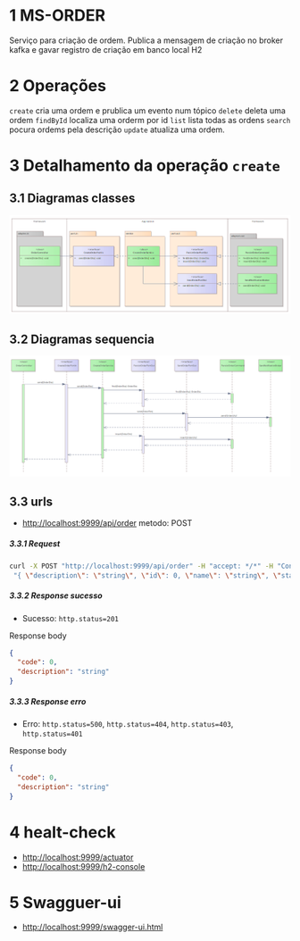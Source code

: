 # 1 MS-ORDER  
Serviço para criação de ordem. Publica a mensagem de criação no broker kafka e gavar registro de criação em banco local H2

# 2 Operações   
`create` cria uma ordem e prublica um evento num tópico
`delete` deleta uma ordem
`findById` localiza uma orderm por id
`list` lista todas as ordens
`search` pocura ordems pela descrição
`update` atualiza uma ordem.

# 3 Detalhamento da operação `create`
## 3.1 Diagramas classes  
![nome](src/main/resources/img/class1.png)  


## 3.2 Diagramas sequencia  
![nome](src/main/resources/img/sequence1.png)  

## 3.3 urls
* [http://localhost:9999/api/order](http://localhost:9999/api/order)  metodo: POST
 
##### 3.3.1 Request 
```bash 
curl -X POST "http://localhost:9999/api/order" -H "accept: */*" -H "Content-Type: application/json" -d  
 "{ \"description\": \"string\", \"id\": 0, \"name\": \"string\", \"status\": \"NOT_PROCESSED\", \"total\": 0}" 
```

##### 3.3.2 Response sucesso
* Sucesso: `http.status=201`  
 
Response body  

```json  
{
  "code": 0,
  "description": "string"
}
```

##### 3.3.3 Response erro
* Erro: `http.status=500`, `http.status=404`, `http.status=403`, `http.status=401` 
 
Response body  

```json  
{
  "code": 0,
  "description": "string"
}
```

# 4 healt-check  
* [http://localhost:9999/actuator](http://localhost:9999/actuator)  
* [http://localhost:9999/h2-console](http://localhost:9999/h2-console)  

# 5 Swagguer-ui  
* [http://localhost:9999/swagger-ui.html](http://localhost:9999/swagger-ui.html)  









